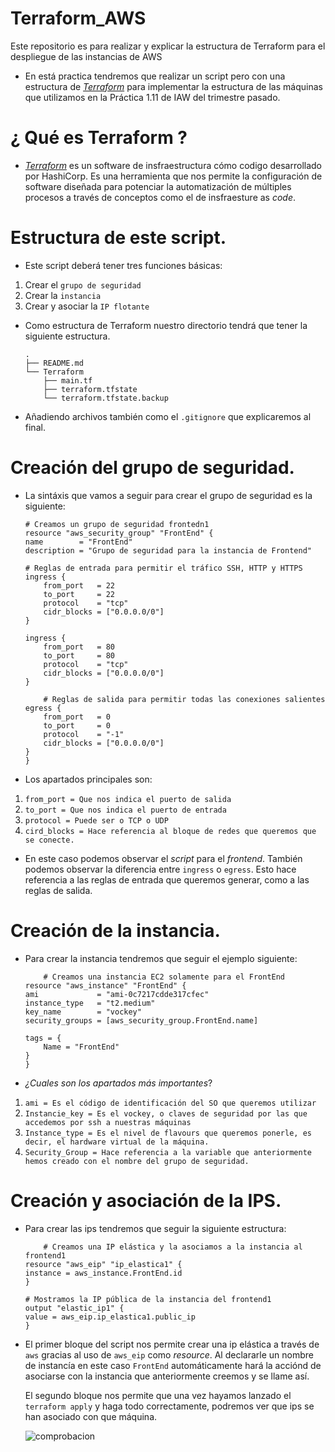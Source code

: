 # Terraform_AWS
Este repositorio es para realizar y explicar la estructura de Terraform para el despliegue de las instancias de AWS

- En está practica tendremos que realizar un script pero con una estructura de [*_Terraform_*](https://www.terraform.io) para implementar la estructura de las máquinas que utilizamos en la Práctica 1.11 de IAW del trimestre pasado.


# ¿ Qué es Terraform ?
- [*_Terraform_*](https://www.terraform.io) es un software de insfraestructura cómo codigo desarrollado por HashiCorp. 
    Es una herramienta que nos permite la configuración de software diseñada para potenciar la automatización de múltiples procesos a través de conceptos como el de insfraesture as *_code_*.


# Estructura de este script.

- Este script deberá tener tres funciones básicas:
1. Crear el `grupo de seguridad`
2. Crear la `instancia`
3. Crear y asociar la `IP flotante`

- Como estructura de Terraform nuestro directorio tendrá que tener la siguiente estructura.

    ```
    .
    ├── README.md
    └── Terraform
        ├── main.tf
        ├── terraform.tfstate
        └── terraform.tfstate.backup

    ```

- Añadiendo archivos también como el `.gitignore` que explicaremos al final.


# Creación del grupo de seguridad.

- La sintáxis que vamos a seguir para crear el grupo de seguridad es la siguiente:

    ```
    # Creamos un grupo de seguridad frontedn1
    resource "aws_security_group" "FrontEnd" {
    name        = "FrontEnd"
    description = "Grupo de seguridad para la instancia de Frontend"

    # Reglas de entrada para permitir el tráfico SSH, HTTP y HTTPS
    ingress {
        from_port   = 22
        to_port     = 22
        protocol    = "tcp"
        cidr_blocks = ["0.0.0.0/0"]
    }

    ingress {
        from_port   = 80
        to_port     = 80
        protocol    = "tcp"
        cidr_blocks = ["0.0.0.0/0"]
    }

        # Reglas de salida para permitir todas las conexiones salientes
    egress {
        from_port   = 0
        to_port     = 0
        protocol    = "-1"
        cidr_blocks = ["0.0.0.0/0"]
    }  
    }

    ```
- Los apartados principales son:

1. `from_port = Que nos indica el puerto de salida`
2. `to_port = Que nos indica el puerto de entrada`
3. `protocol = Puede ser o TCP o UDP`
4. `cird_blocks = Hace referencia al bloque de redes que queremos que se conecte.`

- En este caso podemos observar el *_script_* para el *_frontend_*. También podemos observar la diferencia entre `ingress` o `egress`. Esto hace referencia a las reglas de entrada que queremos generar, como a las reglas de salida.

# Creación de la instancia.

- Para crear la instancia tendremos que seguir el ejemplo siguiente:

    ```
        # Creamos una instancia EC2 solamente para el FrontEnd
    resource "aws_instance" "FrontEnd" {
    ami             = "ami-0c7217cdde317cfec"
    instance_type   = "t2.medium"
    key_name        = "vockey"
    security_groups = [aws_security_group.FrontEnd.name]

    tags = {
        Name = "FrontEnd"
    }
    }
    ```

- *_¿Cuales son los apartados más importantes_*?

1. `ami = Es el código de identificación del SO que queremos utilizar`
2. `Instancie_key = Es el vockey, o claves de seguridad por las que accedemos por ssh a nuestras máquinas`
3. `Instance_type = Es el nivel de flavours que queremos ponerle, es decir, el hardware virtual de la máquina.`
4. `Security_Group = Hace referencia a la variable que anteriormente hemos creado con el nombre del grupo de seguridad.`


# Creación y asociación de la IPS.

- Para crear las ips tendremos que seguir la siguiente estructura:

    ```
        # Creamos una IP elástica y la asociamos a la instancia al frontend1
    resource "aws_eip" "ip_elastica1" {
    instance = aws_instance.FrontEnd.id
    }

    # Mostramos la IP pública de la instancia del frontend1
    output "elastic_ip1" {
    value = aws_eip.ip_elastica1.public_ip
    }
    ```

- El primer bloque del script nos permite crear una ip elástica a través de `aws` gracias al uso de `aws_eip` como *_resource_*. Al declararle un nombre de instancía en este caso `FrontEnd` automáticamente hará la acciónd de asociarse con la instancia que anteriormente creemos y se llame así.

    El segundo bloque nos permite que una vez hayamos lanzado el `terraform apply` y haga todo correctamente, podremos ver que ips se han asociado con que máquina.

  ![comprobacion](![image](https://github.com/user-attachments/assets/cc64a5ee-a09d-47a3-9c83-372a1d87fb08)
)
